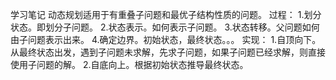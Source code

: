 学习笔记
动态规划适用于有重叠子问题和最优子结构性质的问题。
过程：
1.划分状态。即划分子问题。
2.状态表示。如何表示子问题。
3.状态转移。父问题如何由子问题表示出来。
4.确定边界。初始状态，最终状态。。。
实现：
1.自顶向下。从最终状态出发，遇到子问题未求解，先求子问题，如果子问题已经求解，则直接使用子问题的解。
2.自底向上。根据初始状态推导最终状态。
